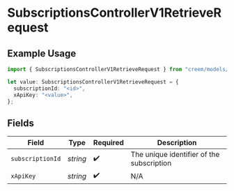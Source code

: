 # SubscriptionsControllerV1RetrieveRequest

## Example Usage

```typescript
import { SubscriptionsControllerV1RetrieveRequest } from "creem/models/operations";

let value: SubscriptionsControllerV1RetrieveRequest = {
  subscriptionId: "<id>",
  xApiKey: "<value>",
};
```

## Fields

| Field                                     | Type                                      | Required                                  | Description                               |
| ----------------------------------------- | ----------------------------------------- | ----------------------------------------- | ----------------------------------------- |
| `subscriptionId`                          | *string*                                  | :heavy_check_mark:                        | The unique identifier of the subscription |
| `xApiKey`                                 | *string*                                  | :heavy_check_mark:                        | N/A                                       |